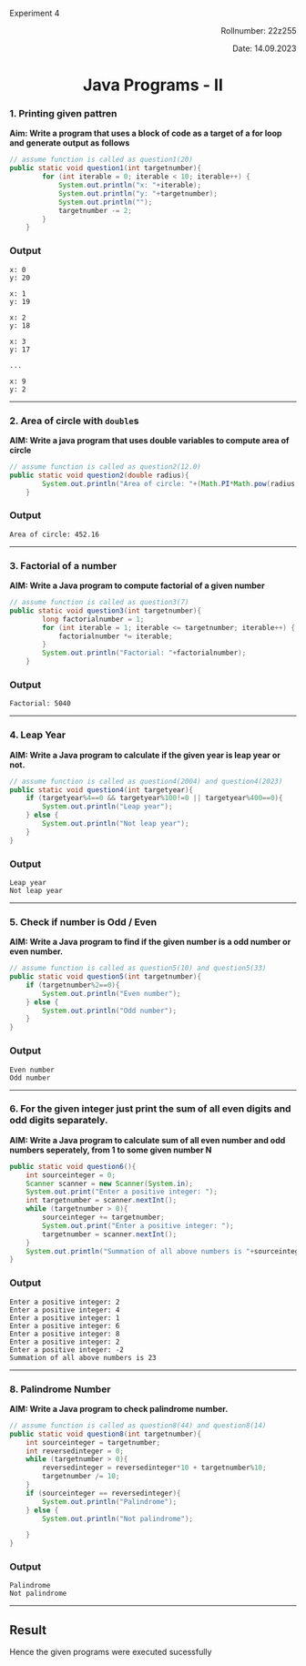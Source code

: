 <p>Experiment 4<p>

<p align = 'right'>Rollnumber: 22z255</p>

<p align = 'right'>Date: 14.09.2023</p>

<h1 align="center">Java Programs - II</h1>

### 1. Printing given pattren
**Aim: Write a program that uses a block of code as a target of a for loop and generate output as follows**

```java
// assume function is called as question1(20)
public static void question1(int targetnumber){
        for (int iterable = 0; iterable < 10; iterable++) {
            System.out.println("x: "+iterable);
            System.out.println("y: "+targetnumber);
            System.out.println("");
            targetnumber -= 2;
        }
    }
```
### Output
```
x: 0
y: 20

x: 1
y: 19

x: 2
y: 18

x: 3
y: 17

...

x: 9
y: 2
```
---
### 2. Area of circle with `double`s

**AIM: Write a java program that uses double variables to compute area of circle**

```java
// assume function is called as question2(12.0)
public static void question2(double radius){
        System.out.println("Area of circle: "+(Math.PI*Math.pow(radius, 2)));
    }
```
### Output
```
Area of circle: 452.16
```
---
### 3. Factorial of a number
**AIM: Write a Java program to compute factorial of a given number**

```java
// assume function is called as question3(7)
public static void question3(int targetnumber){
        long factorialnumber = 1;
        for (int iterable = 1; iterable <= targetnumber; iterable++) {
            factorialnumber *= iterable;
        }
        System.out.println("Factorial: "+factorialnumber);
    }
```
### Output
```
Factorial: 5040 
```
---
### 4. Leap Year
**AIM: Write a Java program to calculate if the given year is leap year or not.**

```java
// assume function is called as question4(2004) and question4(2023)
public static void question4(int targetyear){
    if (targetyear%4==0 && targetyear%100!=0 || targetyear%400==0){
        System.out.println("Leap year");
    } else {
        System.out.println("Not leap year");
    }
}
```
### Output
```
Leap year
Not leap year

```
---
### 5. Check if number is Odd / Even
**AIM: Write a Java program to find if the given number is a odd number or even number.**

```java
// assume function is called as question5(10) and question5(33)
public static void question5(int targetnumber){
    if (targetnumber%2==0){
        System.out.println("Even number");
    } else {
        System.out.println("Odd number");
    }
}
```
### Output
```
Even number
Odd number
```
---
### 6. For the given integer just print the sum of all even digits and odd digits separately.
**AIM: Write a Java program to calculate sum of all even number and odd numbers seperately, from 1 to some given number N**

```java
public static void question6(){
    int sourceinteger = 0;
    Scanner scanner = new Scanner(System.in);
    System.out.print("Enter a positive integer: ");
    int targetnumber = scanner.nextInt();
    while (targetnumber > 0){
        sourceinteger += targetnumber;
        System.out.print("Enter a positive integer: ");
        targetnumber = scanner.nextInt();
    }
    System.out.println("Summation of all above numbers is "+sourceinteger);
}
```
### Output
```
Enter a positive integer: 2
Enter a positive integer: 4
Enter a positive integer: 1
Enter a positive integer: 6
Enter a positive integer: 8
Enter a positive integer: 2
Enter a positive integer: -2
Summation of all above numbers is 23
```
---
### 8. Palindrome Number
**AIM: Write a Java program to check palindrome number.**

```java
// assume function is called as question8(44) and question8(14)
public static void question8(int targetnumber){
    int sourceinteger = targetnumber;
    int reversedinteger = 0;
    while (targetnumber > 0){
        reversedinteger = reversedinteger*10 + targetnumber%10;
        targetnumber /= 10;
    }
    if (sourceinteger == reversedinteger){
        System.out.println("Palindrome");
    } else {
        System.out.println("Not palindrome");

    }
}
```
### Output
```
Palindrome
Not palindrome
```
---
## Result
Hence the given programs were executed sucessfully
